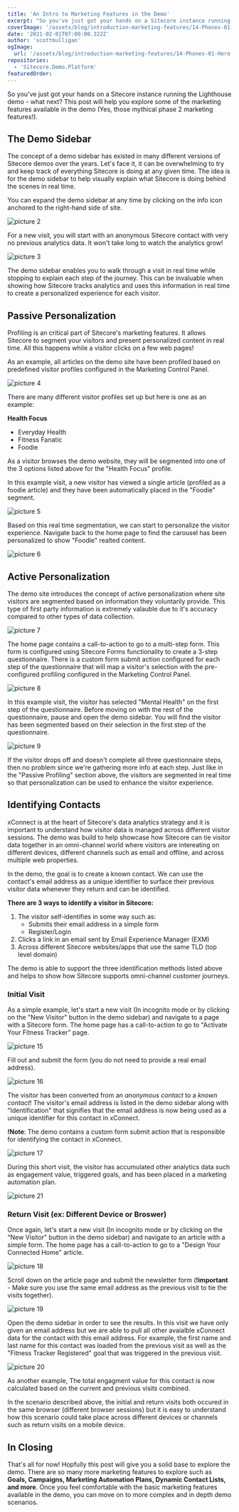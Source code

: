```yaml
---
title: 'An Intro to Marketing Features in the Demo'
excerpt: "So you've just got your hands on a Sitecore instance running the Lighthouse demo - what next? This post will help you explore some of the marketing features available in the demo (Yes, those mythical phase 2 marketing features!)."
coverImage: '/assets/blog/introduction-marketing-features/14-Phones-01-Hero.jpg'
date: '2021-02-01T07:00:00.322Z'
author: 'scottmulligan'
ogImage:
  url: '/assets/blog/introduction-marketing-features/14-Phones-01-Hero.jpg'
repositories:
  - 'Sitecore.Demo.Platform'
featuredOrder: 
---
```


So you've just got your hands on a Sitecore instance running the Lighthouse demo - what next? This post will help you explore some of the marketing features available in the demo (Yes, those mythical phase 2 marketing features!).

## The Demo Sidebar

The concept of a demo sidebar has existed in many different versions of Sitecore demos over the years. Let's face it, it can be overwhelming to try and keep track of everything Sitecore is doing at any given time. The idea is for the demo sidebar to help visually explain what Sitecore is doing behind the scenes in real time.

You can expand the demo sidebar at any time by clicking on the info icon anchored to the right-hand side of site.

![picture 2](../assets/blog/introduction-marketing-features/demo_sidebar1.png)

For a new visit, you will start with an anonymous Sitecore contact with very no previous analytics data. It won't take long to watch the analytics grow!

![picture 3](../assets/blog/introduction-marketing-features/demo_sidebar2.png)

The demo sidebar enables you to walk through a visit in real time while stopping to explain each step of the journey. This can be invaluable when showing how Sitecore tracks analytics and uses this information in real time to create a personalized experience for each visitor.

## Passive Personalization

Profiling is an critical part of Sitecore's marketing features. It allows Sitecore to segment your visitors and present personalized content in real time. All this happens while a visitor clicks on a few web pages!

As an example, all articles on the demo site have been profiled based on predefined visitor profiles configured in the Marketing Control Panel.

![picture 4](../assets/blog/introduction-marketing-features/profiling1.png)

There are many different visitor profiles set up but here is one as an example:

**Health Focus**

- Everyday Health
- Fitness Fanatic
- Foodie

As a visitor browses the demo website, they will be segmented into one of the 3 options listed above for the "Health Focus" profile.

In this example visit, a new visitor has viewed a single article (profiled as a foodie article) and they have been automatically placed in the "Foodie" segment.

![picture 5](../assets/blog/introduction-marketing-features/profiling2.png)

Based on this real time segmentation, we can start to personalize the visitor experience. Navigate back to the home page to find the carousel has been personalized to show "Foodie" realted content.

![picture 6](../assets/blog/introduction-marketing-features/profiling3.png)

## Active Personalization

The demo site introduces the concept of active personalization where site visitors are segmented based on information they voluntarily provide. This type of first party information is extremely valauble due to it's accuracy compared to other types of data collection.

![picture 7](../assets/blog/introduction-marketing-features/multistep-form1.png)

The home page contains a call-to-action to go to a multi-step form. This form is configured using Sitecore Forms functionality to create a 3-step questionnaire. There is a custom form submit action configured for each step of the questionnaire that will map a visitor's selection with the pre-configured profiling configured in the Marketing Control Panel.

![picture 8](../assets/blog/introduction-marketing-features/multistep_form2.png)

In this example visit, the visitor has selected "Mental Health" on the first step of the questionnaire. Before moving on with the rest of the questionnaire, pause and open the demo sidebar. You will find the visitor has been segmented based on their selection in the first step of the questionnaire.

![picture 9](../assets/blog/introduction-marketing-features/multistep_form3.png)

If the visitor drops off and doesn't complete all three questionnaire steps, then no problem since we're gathering more info at each step. Just like in the "Passive Profiling" section above, the visitors are segmented in real time so that personalization can be used to enhance the visitor experience.

## Identifying Contacts

xConnect is at the heart of Sitecore's data analytics strategy and it is important to understand how visitor data is managed across different visitor sessions. The demo was build to help showcase how Sitecore can tie visitor data together in an omni-channel world where visitors are intereating on different devices, different channels such as email and offline, and across multiple web properties.

In the demo, the goal is to create a known contact. We can use the contact's email address as a unique identifier to surface their previous visitor data whenever they return and can be identified.

**There are 3 ways to identify a visitor in Sitecore:**

1. The visitor self-identifies in some way such as:
   - Submits their email address in a simple form
   - Register/Login
2. Clicks a link in an email sent by Email Experience Manager (EXM)
3. Across different Sitecore websites/apps that use the same TLD (top level domain)

The demo is able to support the three identification methods listed above and helps to show how Sitecore supports omni-channel customer journeys.

### Initial Visit

As a simple example, let's start a new visit (In incognito mode or by clicking on the "New Visitor" button in the demo sidebar) and navigate to a page with a Sitecore form. The home page has a call-to-action to go to "Activate Your Fitness Tracker" page.

![picture 15](../assets/blog/introduction-marketing-features/identify4.png)

Fill out and submit the form (you do not need to provide a real email address).

![picture 16](../assets/blog/introduction-marketing-features/identify5.png)

The visitor has been converted from an *anonymous contact* to a *known contact*! The visitor's email address is listed in the demo sidebar along with "Identification" that signifies that the email address is now being used as a unique identifier for this contact in xConnect.

**!Note**: The demo contains a custom form submit action that is responsible for identifying the contact in xConnect.

![picture 17](../assets/blog/introduction-marketing-features/identify6.png)

During this short visit, the visitor has accumulated other analytics data such as engagement value, triggered goals, and has been placed in a marketing automation plan.

![picture 21](../assets/blog/introduction-marketing-features/identify7.png)

### Return Visit (ex: Different Device or Broswer)

Once again, let's start a new visit (In incognito mode or by clicking on the "New Visitor" button in the demo sidebar) and navigate to an article with a simple form. The home page has a call-to-action to go to a "Design Your Connected Home" article.

![picture 18](../assets/blog/introduction-marketing-features/identify1.png)

Scroll down on the article page and submit the newsletter form (**!important** - Make sure you use the same email address as the previous visit to tie the visits together).

![picture 19](../assets/blog/introduction-marketing-features/identify2.png)

Open the demo sidebar in order to see the results. In this visit we have only given an email address but we are able to pull all other avaialble xConnect data for the contact with this email address. For example, the first name and last name for this contact was loaded from the previous visit as well as the "Fitness Tracker Registered" goal that was triggered in the previous visit.

![picture 20](../assets/blog/introduction-marketing-features/identify8.png)

As another example, The total engagment value for this contact is now calculated based on the current and previous visits combined.

In the scenario described above, the initial and return visits both occured in the same browser (different browser sessions) but it is easy to understand how this scenario could take place across different devices or channels such as return visits on a mobile device.

## In Closing

That's all for now! Hopfully this post will give you a solid base to explore the demo. There are so many more marketing features to explore such as **Goals, Campaigns, Marketing Automation Plans, Dynamic Contact Lists, and more**. Once you feel comfortable with the basic marketing features available in the demo, you can move on to more complex and in depth demo scenarios.
